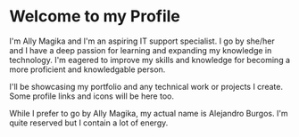 # Welcome to my Profile

I'm Ally Magika and I'm an aspiring IT support specialist. I go by she/her and I have a deep passion for learning and expanding my knowledge in technology. I'm eagered to improve my skills and knowledge for becoming a more proficient and knowledgable person.

I'll be showcasing my portfolio and any technical work or projects I create. Some profile links and icons will be here too.

While I prefer to go by Ally Magika, my actual name is Alejandro Burgos. I'm quite reserved but I contain a lot of energy.
